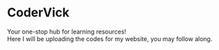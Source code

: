 # CoderVick
Your one-stop hub for learning resources!
<br>
Here I will be uploading the codes for my website, you may follow along.
